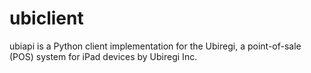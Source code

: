 
# ubiclient

ubiapi is a Python client implementation for the Ubiregi, a point-of-sale (POS) system for iPad devices by Ubiregi Inc.

